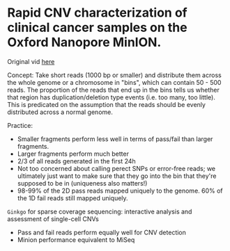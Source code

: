 # Rapid CNV characterization of clinical cancer samples on the Oxford Nanopore MinION.

Original vid [here](https://londoncallingconf.co.uk/lc/2016-plenary#168639913)

Concept: Take short reads (1000 bp or smaller) and distribute them across the whole genome or a chromosome in "bins", which can contain 50 - 500 reads. The proportion of the reads that end up in the bins tells us whether that region has duplication/deletion type events (i.e. too many, too little).  This is predicated on the assumption that the reads should be evenly distributed across a normal genome.

Practice: 

* Smaller fragments perform less well in terms of pass/fail than larger fragments. 
* Larger fragments perform much better
* 2/3 of all reads generated in the first 24h
* Not too concerned about calling perect SNPs or error-free reads; we ultimately just want to make sure that they go into the bin that they're supposed to be in (uniqueness also matters!)
* 98-99% of the 2D pass reads mapped uniquely to the genome. 60% of the 1D fail reads still mapped uniquely. 

`Ginkgo` for sparse coverage sequencing: interactive analysis and assessment of single-cell CNVs

* Pass and fail reads perform equally well for CNV detection
* Minion performance equivalent to MiSeq
